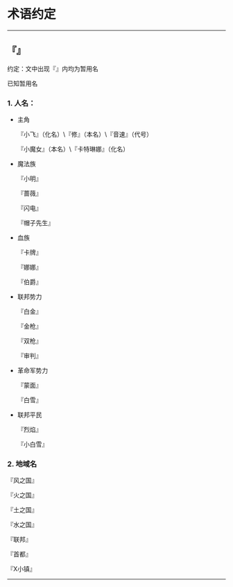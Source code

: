 # 术语约定

***

## 『』

约定：文中出现『』内均为暂用名

已知暂用名

### 1. 人名：

- 主角

  『小飞』（化名）\『修』（本名）\『音速』（代号）

  『小魔女』（本名）\『卡特琳娜』（化名） 

- 魔法族

  『小明』

  『蔷薇』

  『闪电』

  『帽子先生』

- 血族

  『卡牌』

  『娜娜』

  『伯爵』

- 联邦势力

  『白金』

  『金枪』

  『双枪』

  『审判』

- 革命军势力

  『蒙面』

   『白雪』


- 联邦平民

  『烈焰』

  『小白雪』

### 2. 地域名

『风之国』

『火之国』

『土之国』

『水之国』

『联邦』

『首都』

『X小镇』

***



 



